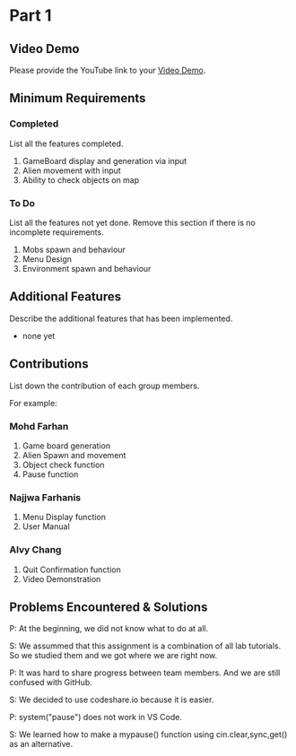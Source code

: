 # Part 1


## Video Demo

Please provide the YouTube link to your [Video Demo](https://www.youtube.com/watch?v=qx9FZV_0UcY).

## Minimum Requirements

### Completed

List all the features completed.

1. GameBoard display and generation via input
2. Alien movement with input
3. Ability to check objects on map

### To Do

List all the features not yet done. Remove this section if there is no incomplete requirements.

1. Mobs spawn and behaviour
2. Menu Design
3. Environment spawn and behaviour


## Additional Features

Describe the additional features that has been implemented.

- none yet

## Contributions

List down the contribution of each group members.

For example:

### Mohd Farhan

1. Game board generation
2. Alien Spawn and movement
3. Object check function
4. Pause function

### Najjwa Farhanis

1. Menu Display function
2. User Manual

### Alvy Chang

1. Quit Confirmation function
2. Video Demonstration



## Problems Encountered & Solutions

P: At the beginning, we did not know what to do at all.

S: We assummed that this assignment is a combination of all lab tutorials. So we studied them and we got where we are right now.


P: It was hard to share progress between team members. And we are still confused with GitHub.

S: We decided to use codeshare.io because it is easier.


P: system("pause") does not work in VS Code.

S: We learned how to make a mypause() function using cin.clear,sync,get() as an alternative.


